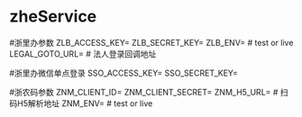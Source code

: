 # zheService

#浙里办参数
ZLB_ACCESS_KEY=
ZLB_SECRET_KEY=
ZLB_ENV=     # test or live
LEGAL_GOTO_URL=  # 法人登录回调地址

#浙里办微信单点登录
SSO_ACCESS_KEY=
SSO_SECRET_KEY=

#浙农码参数
ZNM_CLIENT_ID=
ZNM_CLIENT_SECRET=
ZNM_H5_URL=     # 扫码H5解析地址
ZNM_ENV=    # test or live